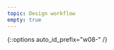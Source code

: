 ```yaml
---
topic: Design workflow
empty: true
---
```


{::options auto_id_prefix="w08-" /}
<!-- {: .aside-wrapper}
<span class="highlighter">
[W08 Slides](files/w08.min.pdf){:target="_blank"} (PDF, 112 KB)
</span> -->

<!-- ### Agenda
- Merging PRs
- Discuss readings
- Responsive web design
  - Discuss examples
  - Learn about media queries
  - RWD workflows
- [Project 3]({{ site.baseurl }}{% link gd-220/proj3.md %})

### Homework
Being [Project 3]({{ site.baseurl }}{% link gd-220/proj3.md %}) over spring break. See specific deliverables on the [project sheet]({{ site.baseurl }}{% link gd-220/proj3.md %}) -->
